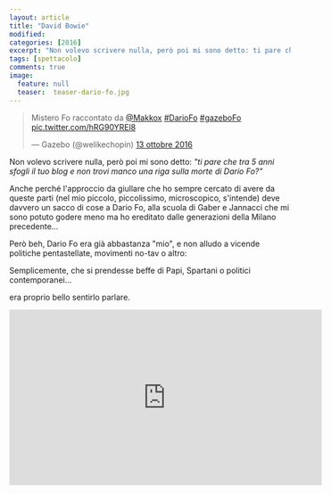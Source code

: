 ```yaml
---
layout: article
title: "David Bowie"
modified:
categories: [2016]
excerpt: "Non volevo scrivere nulla, però poi mi sono detto: ti pare che tra 5 anni sfogli il tuo blog e non trovi manco una riga sulla morte di Dario Fo?..."
tags: [spettacolo]
comments: true
image: 
  feature: null
  teaser:  teaser-dario-fo.jpg
---
```


<blockquote class="twitter-video" data-lang="it"><p lang="it" dir="ltr">Mistero Fo raccontato da <a href="https://twitter.com/makkox">@Makkox</a> <a href="https://twitter.com/hashtag/DarioFo?src=hash">#DarioFo</a> <a href="https://twitter.com/hashtag/gazeboFo?src=hash">#gazeboFo</a> <a href="https://t.co/hRG90YREl8">pic.twitter.com/hRG90YREl8</a></p>&mdash; Gazebo (@welikechopin) <a href="https://twitter.com/welikechopin/status/786636006502129664">13 ottobre 2016</a></blockquote>
<script async src="//platform.twitter.com/widgets.js" charset="utf-8"></script>

Non volevo scrivere nulla, però poi mi sono detto: _"ti pare che tra 5 anni sfogli il tuo blog e non trovi manco una riga sulla morte di Dario Fo?"_

Anche perché l'approccio da giullare che ho sempre cercato di avere da queste parti (nel mio piccolo, piccolissimo, microscopico, s'intende) deve davvero un sacco di cose a Dario Fo, alla scuola di Gaber e Jannacci che mi sono potuto godere meno ma ho ereditato dalle generazioni della Milano precedente...

Però beh, Dario Fo era già abbastanza "mio", e non alludo a vicende politiche pentastellate, movimenti no-tav o altro: 

Semplicemente, che si prendesse beffe di Papi, Spartani o politici contemporanei...

era proprio bello sentirlo parlare.

<iframe width="560" height="315" src="https://www.youtube.com/embed/cDUw71sv9yo" frameborder="0" allowfullscreen></iframe>
